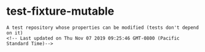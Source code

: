 # test-fixture-mutable
    A test repository whose properties can be modified (tests don't depend on it)
    <!-- Last updated on Thu Nov 07 2019 09:25:46 GMT-0800 (Pacific Standard Time)-->